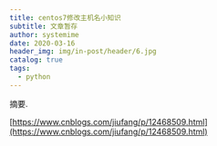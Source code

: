```yaml
---
title: centos7修改主机名小知识
subtitle: 文章暂存
author: systemime
date: 2020-03-16
header_img: img/in-post/header/6.jpg
catalog: true
tags:
  - python
---
```

摘要.

<!-- more -->
[https://www.cnblogs.com/jiufang/p/12468509.html](https://www.cnblogs.com/jiufang/p/12468509.html)
